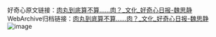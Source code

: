 好奇心原文链接：[肉丸到底算不算……肉？_文化_好奇心日报-魏思静](https://www.qdaily.com/articles/7303.html)
WebArchive归档链接：[肉丸到底算不算……肉？_文化_好奇心日报-魏思静](http://web.archive.org/web/20190623172220/https://www.qdaily.com/articles/7303.html)
![image](http://ww3.sinaimg.cn/large/007d5XDply1g3x0icfm52j30u02kwb29)